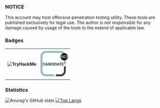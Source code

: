 ### NOTICE

This account may host offensive penetration testing utility.
These tools are published exclusively for legal use.
The author is *not responsible* for any damage caused by usage of the tools to the extend of applicable law.

### Badges

<table>
    <tr>
        <th><img src="https://tryhackme-badges.s3.amazonaws.com/B1TC0R3.png" alt="TryHackMe"></th>
        <th><a href="https://www.credly.com/badges/a340c996-7dc3-444f-8edc-3de00851fc62/public_url"><img src="/img/isc2-candidate.png"></a></th>
    </tr>
</table>

### Statistics

![Anurag's GitHub stats](https://github-readme-stats.vercel.app/api?username=B1TC0R3&show_icons=true&theme=great-gatsby)
[![Top Langs](https://github-readme-stats.vercel.app/api/top-langs/?username=B1TC0R3&exclude_repo=dotfiles,WSem&layout=donut&&theme=great-gatsby)](https://github.com/anuraghazra/github-readme-stats)

